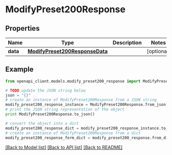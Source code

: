 # ModifyPreset200Response


## Properties
Name | Type | Description | Notes
------------ | ------------- | ------------- | -------------
**data** | [**ModifyPreset200ResponseData**](ModifyPreset200ResponseData.md) |  | [optional] 

## Example

```python
from openapi_client.models.modify_preset200_response import ModifyPreset200Response

# TODO update the JSON string below
json = "{}"
# create an instance of ModifyPreset200Response from a JSON string
modify_preset200_response_instance = ModifyPreset200Response.from_json(json)
# print the JSON string representation of the object
print ModifyPreset200Response.to_json()

# convert the object into a dict
modify_preset200_response_dict = modify_preset200_response_instance.to_dict()
# create an instance of ModifyPreset200Response from a dict
modify_preset200_response_form_dict = modify_preset200_response.from_dict(modify_preset200_response_dict)
```
[[Back to Model list]](../README.md#documentation-for-models) [[Back to API list]](../README.md#documentation-for-api-endpoints) [[Back to README]](../README.md)



